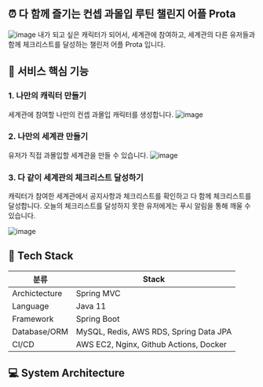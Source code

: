 ## ⏰ 다 함께 즐기는 컨셉 과몰입 루틴 챌린지 어플 Prota
![image](https://user-images.githubusercontent.com/80209277/229275540-3ae7d99f-5572-423c-b3b4-c7cfcd6f6c90.png)
내가 되고 싶은 캐릭터가 되어서, 세계관에 참여하고, 세계관의 다른 유저들과 함께 체크리스트를 달성하는 챌린저 어플 Prota 입니다.
## 📣 서비스 핵심 기능
### 1. 나만의 캐릭터 만들기
세계관에 참여할 나만의 컨셉 과몰입 캐릭터를 생성합니다.
![image](https://user-images.githubusercontent.com/80209277/229277747-64d30938-2b36-41c3-a9fa-d8d00b5adf65.png)

### 2. 나만의 세계관 만들기
유저가 직접 과몰입할 세계관을 만들 수 있습니다.
![image](https://user-images.githubusercontent.com/80209277/229276001-7667c0c7-85a8-4af4-9afa-87d7a768894f.png)

### 3. 다 같이 세계관의 체크리스트 달성하기
캐릭터가 참여한 세계관에서 공지사항과 체크리스트를 확인하고 다 함께 체크리스트를 달성합니다.
오늘의 체크리스트를 달성하지 못한 유저에게는 푸시 알림을 통해 깨울 수 있습니다.

![image](https://user-images.githubusercontent.com/80209277/229275990-903d9b58-55be-4ef0-9e04-05afc46bc3a9.png)

## 📌 Tech Stack
|분류|Stack|
|------|---|
| Archictecture	| Spring MVC|
| Language	| Java 11|
| Framework	| Spring Boot|
| Database/ORM	| MySQL, Redis, AWS RDS, Spring Data JPA|
| CI/CD	| AWS EC2, Nginx, Github Actions, Docker|

## 💻 System Architecture
